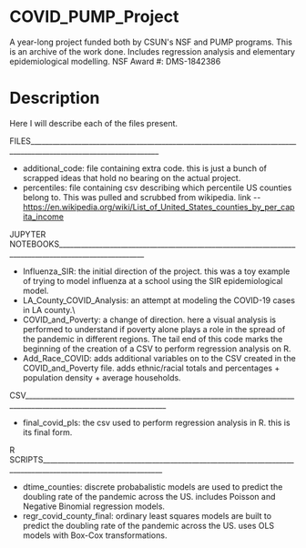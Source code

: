 # COVID_PUMP_Project
A year-long project funded both by CSUN's NSF and PUMP programs. This is an archive of the work done. Includes regression analysis and elementary epidemiological modelling. NSF Award #: DMS-1842386

# Description
 Here I will describe each of the files present.
 
 FILES__________________________________________________________________________________________________________________
  - additional_code: file containing extra code. this is just a bunch of scrapped ideas that hold no bearing on the actual project.
  - percentiles: file containing csv describing which percentile US counties belong to. This was pulled and scrubbed from wikipedia. link -- https://en.wikipedia.org/wiki/List_of_United_States_counties_by_per_capita_income
 
 JUPYTER NOTEBOOKS______________________________________________________________________________________________________
  - Influenza_SIR: the initial direction of the project. this was a toy example of trying to model influenza at a school using the SIR epidemiological model.
  - LA_County_COVID_Analysis: an attempt at modeling the COVID-19 cases in LA county.\
  - COVID_and_Poverty: a change of direction. here a visual analysis is performed to understand if poverty alone plays a role in the spread of the pandemic in different regions. The tail end of this code marks the beginning of the creation of a CSV to perform regression analysis on R.
  - Add_Race_COVID: adds additional variables on to the CSV created in the COVID_and_Poverty file. adds ethnic/racial totals and percentages + population density + average households.
 
 CSV_____________________________________________________________________________________________________________________
  - final_covid_pls: the csv used to perform regression analysis in R. this is its final form.
 
 R SCRIPTS_______________________________________________________________________________________________________________
  - dtime_counties: discrete probabalistic models are used to predict the doubling rate of the pandemic across the US. includes Poisson and Negative Binomial regression models.
  - regr_covid_county_final: ordinary least squares models are built to predict the doubling rate of the pandemic across the US. uses OLS models with Box-Cox transformations.
